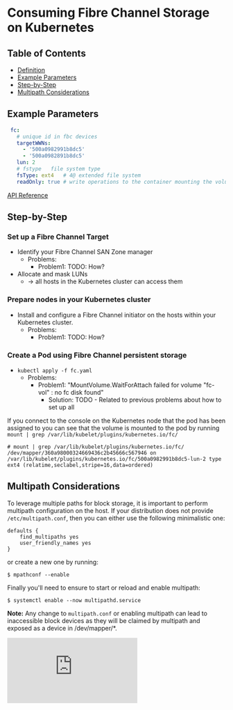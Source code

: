 # Consuming Fibre Channel Storage on Kubernetes

## Table of Contents
- [Definition](https://github.com/kubernetes/kubernetes/blob/master/api/openapi-spec/v3/apis__storage.k8s.io__v1_openapi.json#L242)
- [Example Parameters](#example-parameters)
- [Step-by-Step](#step-by-step)
- [Multipath Considerations](#multipath-considerations)

## Example Parameters

```yaml
 fc:
   # unique id in fbc devices
   targetWWNs:
     - '500a0982991b8dc5'
     - '500a0982891b8dc5'
   lun: 2
   # fstype   file system type
   fsType: ext4   # 4@ extended file system
   readOnly: true # write operations to the container mounting the volume
```

[API Reference](https://kubernetes.io/docs/reference/generated/kubernetes-api/v1.28/#fcvolumesource-v1-core)

## Step-by-Step

### Set up a Fibre Channel Target

* Identify your Fibre Channel SAN Zone manager
  * Problems:
    * Problem1: TODO: How? 
* Allocate and mask LUNs
  * -> all hosts in the Kubernetes cluster can access them

### Prepare nodes in your Kubernetes cluster

* Install and configure a Fibre Channel initiator on the hosts within your Kubernetes cluster.
  * Problems:
      * Problem1: TODO: How?

### Create a Pod using Fibre Channel persistent storage

* `kubectl apply -f fc.yaml`
  * Problems:
    * Problem1: "MountVolume.WaitForAttach failed for volume "fc-vol" : no fc disk found"
      * Solution: TODO - Related to previous problems about how to set up all



If you connect to the console on the Kubernetes node that the pod has been assigned to you can see that the volume is mounted to the pod by running `mount | grep /var/lib/kubelet/plugins/kubernetes.io/fc/`

```console
# mount | grep /var/lib/kubelet/plugins/kubernetes.io/fc/
/dev/mapper/360a98000324669436c2b45666c567946 on /var/lib/kubelet/plugins/kubernetes.io/fc/500a0982991b8dc5-lun-2 type ext4 (relatime,seclabel,stripe=16,data=ordered)
  ```

## Multipath Considerations

To leverage multiple paths for block storage, it is important to perform
multipath configuration on the host.
If your distribution does not provide `/etc/multipath.conf`, then you can
either use the following minimalistic one:

```
defaults {
    find_multipaths yes
    user_friendly_names yes
}
```

or create a new one by running:

```console
$ mpathconf --enable
```

Finally you'll need to ensure to start or reload and enable multipath:

```console
$ systemctl enable --now multipathd.service
```

**Note:** Any change to `multipath.conf` or enabling multipath can lead to
inaccessible block devices as they will be claimed by multipath and
exposed as a device in /dev/mapper/*.


<!-- BEGIN MUNGE: GENERATED_ANALYTICS -->
[![Analytics](https://kubernetes-site.appspot.com/UA-36037335-10/GitHub/examples/volumes/fibre_channel/README.md?pixel)]()
<!-- END MUNGE: GENERATED_ANALYTICS -->
